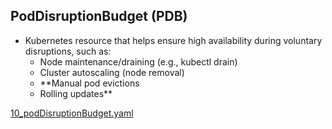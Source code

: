 ## PodDisruptionBudget (PDB) 
- Kubernetes resource that helps ensure high availability during voluntary disruptions, such as:
  - Node maintenance/draining (e.g., kubectl drain)
  - Cluster autoscaling (node removal)
  - **Manual pod evictions
  - Rolling updates** 

[10_podDisruptionBudget.yaml](../../00_project/02_spring_app_manifest/10_podDisruptionBudget.yaml)